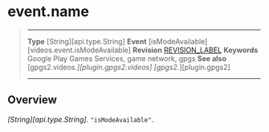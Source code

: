 # event.name

> --------------------- ------------------------------------------------------------------------------------------
> __Type__              [String][api.type.String]
> __Event__             [isModeAvailable][videos.event.isModeAvailable]
> __Revision__          [REVISION_LABEL](REVISION_URL)
> __Keywords__          Google Play Games Services, game network, gpgs
> __See also__          [gpgs2.videos.*][plugin.gpgs2.videos]
>                       [gpgs2.*][plugin.gpgs2]
> --------------------- ------------------------------------------------------------------------------------------

## Overview

_[String][api.type.String]._ `"isModeAvailable"`.